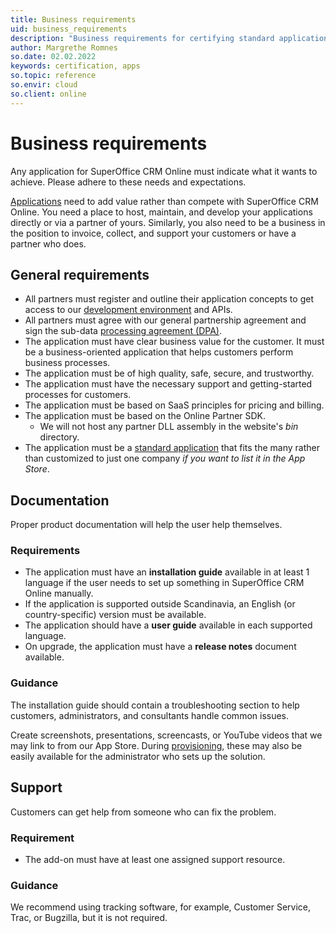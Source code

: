 ```yaml
---
title: Business requirements
uid: business_requirements
description: "Business requirements for certifying standard applications."
author: Margrethe Romnes
so.date: 02.02.2022
keywords: certification, apps
so.topic: reference
so.envir: cloud
so.client: online
---
```


# Business requirements

Any application for SuperOffice CRM Online must indicate what it wants to achieve. Please adhere to these needs and expectations.

[Applications][1] need to add value rather than compete with SuperOffice CRM Online. You need a place to host, maintain, and develop your applications directly or via a partner of yours. Similarly, you also need to be a business in the position to invoice, collect, and support your customers or have a partner who does.

## General requirements

* All partners must register and outline their application concepts to get access to our [development environment][2] and APIs.
* All partners must agree with our general partnership agreement and sign the sub-data [processing agreement (DPA)][3].
* The application must have clear business value for the customer. It must be a business-oriented application that helps customers perform business processes.
* The application must be of high quality, safe, secure, and trustworthy.
* The application must have the necessary support and getting-started processes for customers.
* The application must be based on SaaS principles for pricing and billing.
* The application must be based on the Online Partner SDK.
  * We will not host any partner DLL assembly in the website's *bin* directory.
* The application must be a [standard application][4] that fits the many rather than customized to just one company *if you want to list it in the App Store*.

## Documentation

Proper product documentation will help the user help themselves.

### Requirements

* The application must have an **installation guide** available in at least 1 language if the user needs to set up something in SuperOffice CRM Online manually.
* If the application is supported outside Scandinavia, an English (or country-specific) version must be available.
* The application should have a **user guide** available in each supported language.
* On upgrade, the application must have a **release notes** document available.

### Guidance

The installation guide should contain a troubleshooting section to help customers, administrators, and consultants handle common issues.

Create screenshots, presentations, screencasts, or YouTube videos that we may link to from our App Store. During [provisioning][5], these may also be easily available for the administrator who sets up the solution.

## Support

Customers can get help from someone who can fix the problem.

### Requirement

* The add-on must have at least one assigned support resource.

### Guidance

We recommend using tracking software, for example, Customer Service, Trac, or Bugzilla, but it is not required.

<!-- Referenced links -->
[1]: ../getting-started/index.md
[2]: ../getting-started/app-envir.md
[3]: https://www.superoffice.com/trust-center/agreements/dpa/
[4]: ../standard.md
[5]: ../provisioning/index.md
